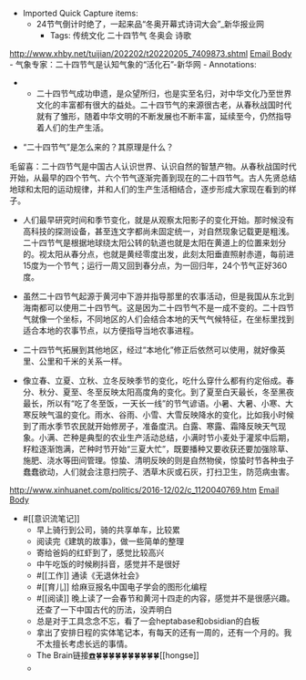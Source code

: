 - Imported Quick Capture items:
    - 24节气倒计时绝了，一起来品“冬奥开幕式诗词大会”_新华报业网
        - Tags: 传统文化 二十四节气 冬奥会 诗歌



http://www.xhby.net/tuijian/202202/t20220205_7409873.shtml [Email Body](https://files.todoist.com/mVN6cBRbxnmTBffFFdNxw5B5VjiRSwoFHy8pgSFI2W8eiOjOREh3RxsA15elsbt4/by/21878347/as/file.html)
    - 气象专家：二十四节气是认知气象的“活化石”-新华网
        - Annotations:

*   * 二十四节气成功申遗，是众望所归，也是实至名归，对中华文化乃至世界文化的丰富都有很大的益处。二十四节气的来源很古老，从春秋战国时代就有了雏形，随着中华文明的不断发展也不断丰富，延续至今，仍然指导着人们的生产生活。

* “二十四节气”是怎么来的？其原理是什么？

毛留喜：二十四节气是中国古人认识世界、认识自然的智慧产物。从春秋战国时代开始，从最早的四个节气、六个节气逐渐完善到现在的二十四节气。古人先贤总结地球和太阳的运动规律，并和人们的生产生活相结合，逐步形成大家现在看到的样子。

* 人们最早研究时间和季节变化，就是从观察太阳影子的变化开始。那时候没有高科技的探测设备，甚至连文字都尚未固定统一，对自然现象记载更是粗浅。二十四节气是根据地球绕太阳公转的轨道也就是太阳在黄道上的位置来划分的。视太阳从春分点，也就是黄经零度出发，此刻太阳垂直照射赤道，每前进15度为一个节气；运行一周又回到春分点，为一回归年，24个节气正好360度。

* 虽然二十四节气起源于黄河中下游并指导那里的农事活动，但是我国从东北到海南都可以使用二十四节气。这是因为二十四节气不是一成不变的。二十四节气就像一个坐标，不同地区的人们会结合本地的天气气候特征，在坐标里找到适合本地的农事节点，以方便指导当地农事进程。

* 二十四节气拓展到其他地区，经过“本地化”修正后依然可以使用，就好像英里、公里和千米的关系一样。

* 像立春、立夏、立秋、立冬反映季节的变化，吃什么穿什么都有约定俗成。春分、秋分、夏至、冬至反映太阳高度角的变化。到了夏至白天最长，冬至黑夜最长，所以有“吃了冬至饭，一天长一线”的节气谚语。小暑、大暑、小寒、大寒反映气温的变化。雨水、谷雨、小雪、大雪反映降水的变化，比如我小时候到了雨水季节农民就开始修房子，准备度汛。白露、寒露、霜降反映天气现象。小满、芒种是典型的农业生产活动总结，小满时节小麦处于灌浆中后期，籽粒逐渐饱满，芒种时节开始“三夏大忙”，既要播种又要收获还要加强除草、施肥、浇水等田间管理。惊蛰、清明反映的则是自然物侯，惊蛰时节各种虫子蠢蠢欲动，人们就会注意扫院子、洒草木灰或石灰，打扫卫生，防范病虫害。



http://www.xinhuanet.com/politics/2016-12/02/c_1120040769.htm [Email Body](https://files.todoist.com/DWBA8a4uEOHAtGaZj9JPQDXoVYr_r6xywrkFI77g9o28XF-0qWGUcw7f515puruK/by/21878347/as/file.html)
- #[[意识流笔记]]
    - 早上骑行到公司，骑的共享单车，比较累
    - 阅读完《建筑的故事》，做一些简单的整理
    - 寄给爸妈的红虾到了，感觉比较高兴
    - 中午吃饭的时候刷抖音，感觉并不是很好
    - #[[工作]] 通读《无退休社会》
    - #[[育儿]] 给麻豆报名中国电子学会的图形化编程
    - #[[阅读]] 晚上读了一会春节和黄河十四走的内容，感觉并不是很感兴趣。还查了一下中国古代的历法，没弄明白
    - 总是对于工具念念不忘，看了一会heptabase和obsidian的白板
    - 拿出了安排日程的实体笔记本，有每天的还有一周的，还有一个月的。我不太擅长考虑长远的事情。
    - The Brain链接[☎️](brain://api.thebrain.com/g7PXu0IyM0ucARb24SvxiA/YGsVRhCxvEal9WA_kFz56g/%E6%84%8F%E8%AF%86%E6%B5%81%E7%AC%94%E8%AE%B0)🍀🍀🍀🍀🍀🍀🍀🍀🍀🍀[[hongse]]
    - 
